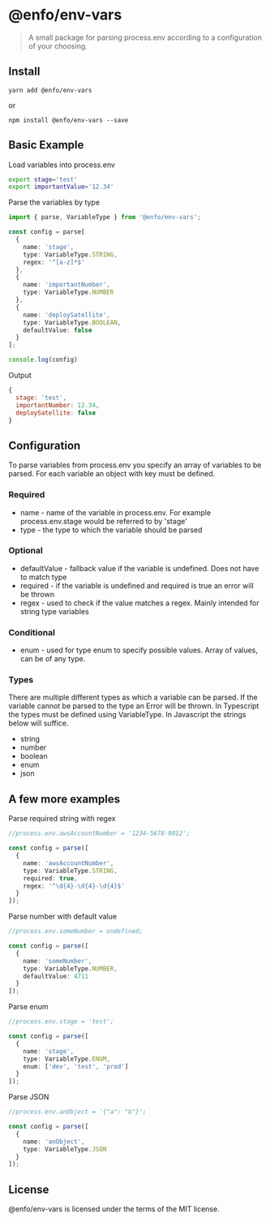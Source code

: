 # @enfo/env-vars
> A small package for parsing process.env according to a configuration of your choosing.

## Install

```
yarn add @enfo/env-vars
```

or

```
npm install @enfo/env-vars --save
```

## Basic Example

Load variables into process.env

```bash
export stage='test'
export importantValue='12.34'
```

Parse the variables by type

```typescript
import { parse, VariableType } from '@enfo/env-vars';

const config = parse[
  {
    name: 'stage',
    type: VariableType.STRING,
    regex: '^[a-z]*$'
  },
  {
    name: 'importantNumber',
    type: VariableType.NUMBER
  },
  {
    name: 'deploySatellite',
    type: VariableType.BOOLEAN,
    defaultValue: false
  }
];

console.log(config)
```

Output

```javascript
{
  stage: 'test',
  importantNumber: 12.34,
  deploySatellite: false
}
```

## Configuration

To parse variables from process.env you specify an array of variables to be parsed. For each variable an object with key must be defined.

### Required

 * name - name of the variable in process.env. For example process.env.stage would be referred to by 'stage'
 * type - the type to which the variable should be parsed

### Optional

 * defaultValue - fallback value if the variable is undefined. Does not have to match type
 * required - if the variable is undefined and required is true an error will be thrown
 * regex - used to check if the value matches a regex. Mainly intended for string type variables

### Conditional

 * enum - used for type enum to specify possible values. Array of values, can be of any type.

### Types

There are multiple different types as which a variable can be parsed. If the variable cannot be parsed to the type an Error will be thrown. In Typescript the types must be defined using VariableType. In Javascript the strings below will suffice.

 * string
 * number
 * boolean
 * enum
 * json

## A few more examples

Parse required string with regex

```typescript
//process.env.awsAccountNumber = '1234-5678-9012';

const config = parse([
  {
    name: 'awsAccountNumber',
    type: VariableType.STRING,
    required: true,
    regex: '^\d{4}-\d{4}-\d{4}$'
  }
]);
```

Parse number with default value

```typescript
//process.env.someNumber = undefined;

const config = parse([
  {
    name: 'someNumber',
    type: VariableType.NUMBER,
    defaultValue: 4711
  }
]);
```

Parse enum

```typescript
//process.env.stage = 'test';

const config = parse([
  {
    name: 'stage',
    type: VariableType.ENUM,
    enum: ['dev', 'test', 'prod']
  }
]);
```

Parse JSON

```typescript
//process.env.anObject = '{"a": "b"}';

const config = parse([
  {
    name: 'anObject',
    type: VariableType.JSON
  }
]);
```

## License

@enfo/env-vars is licensed under the terms of the MIT license.